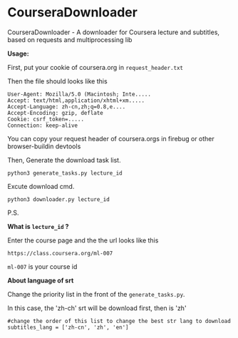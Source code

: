 CourseraDownloader
==================

CourseraDownloader - A downloader for Coursera lecture and subtitles, based on requests and multiprocessing lib

**Usage:**

First, put your cookie of coursera.org in `request_header.txt`

Then the file should looks like this

	User-Agent: Mozilla/5.0 (Macintosh; Inte.....
	Accept: text/html,application/xhtml+xm.....
	Accept-Language: zh-cn,zh;q=0.8,e....
	Accept-Encoding: gzip, deflate
	Cookie: csrf_token=.....
	Connection: keep-alive

You can copy your request header of coursera.orgs in firebug or other browser-buildin devtools


Then, Generate the download task list.

	python3 generate_tasks.py lecture_id
	
Excute download cmd.
	
	python3 downloader.py lecture_id



P.S.

**What is `lecture_id` ?**

Enter the course page and the the url looks like this

	https://class.coursera.org/ml-007
	
`ml-007` is your course id

**About language of srt**

Change the priority list in the front of the `generate_tasks.py`.

In this case, the 'zh-ch' srt will be download first, then is 'zh'

	#change the order of this list to change the best str lang to download
	subtitles_lang = ['zh-cn', 'zh', 'en']
